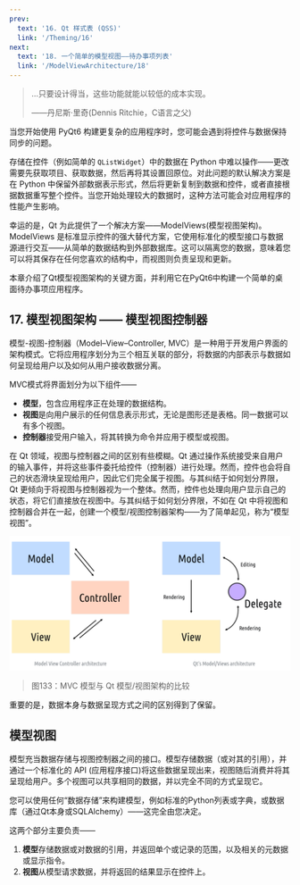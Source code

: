 ```yaml
---
prev:
  text: '16. Qt 样式表 (QSS)'
  link: '/Theming/16'
next:
  text: '18. 一个简单的模型视图——待办事项列表'
  link: '/ModelViewArchitecture/18'
---
```


> …只要设计得当，这些功能就能以较低的成本实现。
>
> ——丹尼斯·里奇(Dennis Ritchie，C语言之父)

当您开始使用 PyQt6 构建更复杂的应用程序时，您可能会遇到将控件与数据保持同步的问题。

存储在控件（例如简单的 `QListWidget`）中的数据在 Python 中难以操作——更改需要先获取项目、获取数据，然后再将其设置回原位。对此问题的默认解决方案是在 Python 中保留外部数据表示形式，然后将更新复制到数据和控件，或者直接根据数据重写整个控件。当您开始处理较大的数据时，这种方法可能会对应用程序的性能产生影响。

幸运的是，Qt 为此提供了一个解决方案——ModelViews(模型视图架构)。ModelViews 是标准显示控件的强大替代方案，它使用标准化的模型接口与数据源进行交互——从简单的数据结构到外部数据库。这可以隔离您的数据，意味着您可以将其保存在任何您喜欢的结构中，而视图则负责呈现和更新。

本章介绍了Qt模型视图架构的关键方面，并利用它在PyQt6中构建一个简单的桌面待办事项应用程序。

## 17. 模型视图架构 —— 模型视图控制器

模型-视图-控制器（Model–View–Controller, MVC）是一种用于开发用户界面的架构模式。它将应用程序划分为三个相互关联的部分，将数据的内部表示与数据如何呈现给用户以及如何从用户接收数据分离。

MVC模式将界面划分为以下组件——

- **模型**，包含应用程序正在处理的数据结构。
- **视图**是向用户展示的任何信息表示形式，无论是图形还是表格。同一数据可以有多个视图。
- **控制器**接受用户输入，将其转换为命令并应用于模型或视图。

在 Qt 领域，视图与控制器之间的区别有些模糊。Qt 通过操作系统接受来自用户的输入事件，并将这些事件委托给控件（控制器）进行处理。然而，控件也会将自己的状态滑块呈现给用户，因此它们完全属于视图。与其纠结于如何划分界限，Qt 更倾向于将视图与控制器视为一个整体。然而，控件也处理向用户显示自己的状态，将它们直接放在视图中。与其纠结于如何划分界限，不如在 Qt 中将视图和控制器合并在一起，创建一个模型/视图控制器架构——为了简单起见，称为“模型视图”。

![Figure133](Figure133.png)

> 图133：MVC 模型与 Qt 模型/视图架构的比较

重要的是，数据本身与数据呈现方式之间的区别得到了保留。

## 模型视图

模型充当数据存储与视图控制器之间的接口。模型存储数据（或对其的引用），并通过一个标准化的 API (应用程序接口)将这些数据呈现出来，视图随后消费并将其呈现给用户。多个视图可以共享相同的数据，并以完全不同的方式呈现它。

您可以使用任何“数据存储”来构建模型，例如标准的Python列表或字典，或数据库（通过Qt本身或SQLAlchemy）——这完全由您决定。

这两个部分主要负责——

1. **模型**存储数据或对数据的引用，并返回单个或记录的范围，以及相关的元数据或显示指令。
2. **视图**从模型请求数据，并将返回的结果显示在控件上。
